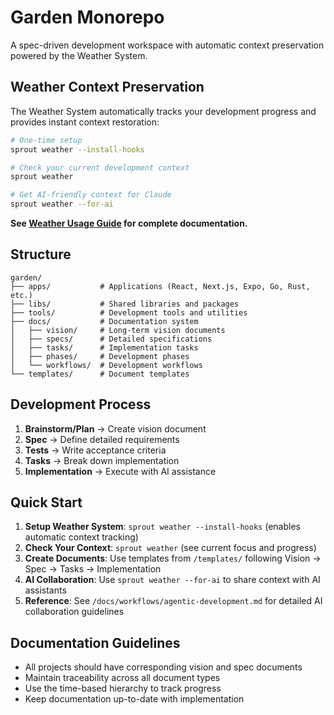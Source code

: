 # Garden Monorepo

A spec-driven development workspace with automatic context preservation powered by the Weather System.

## Weather Context Preservation

The Weather System automatically tracks your development progress and provides instant context restoration:

```bash
# One-time setup
sprout weather --install-hooks

# Check your current development context
sprout weather

# Get AI-friendly context for Claude
sprout weather --for-ai
```

**See [Weather Usage Guide](docs/WEATHER_USAGE.md) for complete documentation.**

## Structure

```
garden/
├── apps/           # Applications (React, Next.js, Expo, Go, Rust, etc.)
├── libs/           # Shared libraries and packages
├── tools/          # Development tools and utilities
├── docs/           # Documentation system
│   ├── vision/     # Long-term vision documents
│   ├── specs/      # Detailed specifications
│   ├── tasks/      # Implementation tasks
│   ├── phases/     # Development phases
│   └── workflows/  # Development workflows
└── templates/      # Document templates
```

## Development Process

1. **Brainstorm/Plan** → Create vision document
2. **Spec** → Define detailed requirements
3. **Tests** → Write acceptance criteria
4. **Tasks** → Break down implementation
5. **Implementation** → Execute with AI assistance

## Quick Start

1. **Setup Weather System**: `sprout weather --install-hooks` (enables automatic context tracking)
2. **Check Your Context**: `sprout weather` (see current focus and progress)
3. **Create Documents**: Use templates from `/templates/` following Vision → Spec → Tasks → Implementation
4. **AI Collaboration**: Use `sprout weather --for-ai` to share context with AI assistants
5. **Reference**: See `/docs/workflows/agentic-development.md` for detailed AI collaboration guidelines

## Documentation Guidelines

- All projects should have corresponding vision and spec documents
- Maintain traceability across all document types
- Use the time-based hierarchy to track progress
- Keep documentation up-to-date with implementation